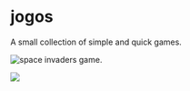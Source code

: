 # jogos
A small collection of simple and quick games.

![space invaders game](https://i.imgur.com/Z0mnEM6.png "space invaders game").

<img src="https://i.imgur.com/Z0mnEM6.png"/>
